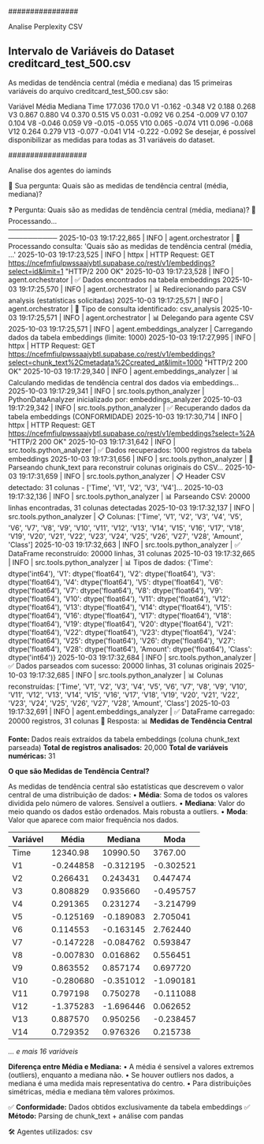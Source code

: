 ################

Analise Perplexity CSV

## Intervalo de Variáveis do Dataset creditcard_test_500.csv

As medidas de tendência central (média e mediana) das 15 primeiras variáveis do arquivo creditcard_test_500.csv são:

Variável	Média	Mediana
Time	177.036	170.0
V1	-0.162	-0.348
V2	0.188	0.268
V3	0.867	0.880
V4	0.370	0.515
V5	0.031	-0.092
V6	0.254	-0.009
V7	0.107	0.104
V8	-0.046	0.059
V9	-0.015	-0.055
V10	0.065	-0.074
V11	0.096	-0.068
V12	0.264	0.279
V13	-0.077	-0.041
V14	-0.222	-0.092
Se desejar, é possível disponibilizar as medidas para todas as 31 variáveis do dataset.



##################

Analise dos agentes do iaminds

💬 Sua pergunta: Quais são as medidas de tendência central (média, mediana)? 

❓ Pergunta: Quais são as medidas de tendência central (média, mediana)?
🔄 Processando...
────────────────────────────────────────────────────────────
2025-10-03 19:17:22,865 | INFO | agent.orchestrator | 🎯 Processando consulta: 'Quais são as medidas de tendência central (média, ...'
2025-10-03 19:17:23,525 | INFO | httpx | HTTP Request: GET https://ncefmfiulpwssaajybtl.supabase.co/rest/v1/embeddings?select=id&limit=1 "HTTP/2 200 OK"
2025-10-03 19:17:23,528 | INFO | agent.orchestrator | ✅ Dados encontrados na tabela embeddings
2025-10-03 19:17:25,570 | INFO | agent.orchestrator | 📊 Redirecionando para CSV analysis (estatísticas solicitadas)
2025-10-03 19:17:25,571 | INFO | agent.orchestrator | 📝 Tipo de consulta identificado: csv_analysis
2025-10-03 19:17:25,571 | INFO | agent.orchestrator | 📊 Delegando para agente CSV
2025-10-03 19:17:25,571 | INFO | agent.embeddings_analyzer | Carregando dados da tabela embeddings (limite: 1000)
2025-10-03 19:17:27,995 | INFO | httpx | HTTP Request: GET https://ncefmfiulpwssaajybtl.supabase.co/rest/v1/embeddings?select=chunk_text%2Cmetadata%2Ccreated_at&limit=1000 "HTTP/2 200 OK"
2025-10-03 19:17:29,340 | INFO | agent.embeddings_analyzer | 📊 Calculando medidas de tendência central dos dados via embeddings...
2025-10-03 19:17:29,341 | INFO | src.tools.python_analyzer | PythonDataAnalyzer inicializado por: embeddings_analyzer
2025-10-03 19:17:29,342 | INFO | src.tools.python_analyzer | ✅ Recuperando dados da tabela embeddings (CONFORMIDADE)
2025-10-03 19:17:30,714 | INFO | httpx | HTTP Request: GET https://ncefmfiulpwssaajybtl.supabase.co/rest/v1/embeddings?select=%2A "HTTP/2 200 OK"
2025-10-03 19:17:31,642 | INFO | src.tools.python_analyzer | ✅ Dados recuperados: 1000 registros da tabela embeddings
2025-10-03 19:17:31,656 | INFO | src.tools.python_analyzer | 🔄 Parseando chunk_text para reconstruir colunas originais do CSV...
2025-10-03 19:17:31,659 | INFO | src.tools.python_analyzer | 📋 Header CSV detectado: 31 colunas - ['Time', 'V1', 'V2', 'V3', 'V4']...
2025-10-03 19:17:32,136 | INFO | src.tools.python_analyzer | 📊 Parseando CSV: 20000 linhas encontradas, 31 colunas detectadas
2025-10-03 19:17:32,137 | INFO | src.tools.python_analyzer | 📋 Colunas: ['Time', 'V1', 'V2', 'V3', 'V4', 'V5', 'V6', 'V7', 'V8', 'V9', 'V10', 'V11', 'V12', 'V13', 'V14', 'V15', 'V16', 'V17', 'V18', 'V19', 'V20', 'V21', 'V22', 'V23', 'V24', 'V25', 'V26', 'V27', 'V28', 'Amount', 'Class']
2025-10-03 19:17:32,663 | INFO | src.tools.python_analyzer | ✅ DataFrame reconstruído: 20000 linhas, 31 colunas
2025-10-03 19:17:32,665 | INFO | src.tools.python_analyzer | 📊 Tipos de dados: {'Time': dtype('int64'), 'V1': dtype('float64'), 'V2': dtype('float64'), 'V3': dtype('float64'), 'V4': dtype('float64'), 'V5': dtype('float64'), 'V6': dtype('float64'), 'V7': dtype('float64'), 'V8': dtype('float64'), 'V9': dtype('float64'), 'V10': dtype('float64'), 'V11': dtype('float64'), 'V12': dtype('float64'), 'V13': dtype('float64'), 'V14': dtype('float64'), 'V15': dtype('float64'), 'V16': dtype('float64'), 'V17': dtype('float64'), 'V18': dtype('float64'), 'V19': dtype('float64'), 'V20': dtype('float64'), 'V21': dtype('float64'), 'V22': dtype('float64'), 'V23': dtype('float64'), 'V24': dtype('float64'), 'V25': dtype('float64'), 'V26': dtype('float64'), 'V27': dtype('float64'), 'V28': dtype('float64'), 'Amount': dtype('float64'), 'Class': dtype('int64')}
2025-10-03 19:17:32,684 | INFO | src.tools.python_analyzer | ✅ Dados parseados com sucesso: 20000 linhas, 31 colunas originais
2025-10-03 19:17:32,685 | INFO | src.tools.python_analyzer | 📊 Colunas reconstruídas: ['Time', 'V1', 'V2', 'V3', 'V4', 'V5', 'V6', 'V7', 'V8', 'V9', 'V10', 'V11', 'V12', 'V13', 'V14', 'V15', 'V16', 'V17', 'V18', 'V19', 'V20', 'V21', 'V22', 'V23', 'V24', 'V25', 'V26', 'V27', 'V28', 'Amount', 'Class']
2025-10-03 19:17:32,691 | INFO | agent.embeddings_analyzer | ✅ DataFrame carregado: 20000 registros, 31 colunas
🤖 Resposta:
📊 **Medidas de Tendência Central**

**Fonte:** Dados reais extraídos da tabela embeddings (coluna chunk_text parseada)
**Total de registros analisados:** 20,000
**Total de variáveis numéricas:** 31

**O que são Medidas de Tendência Central?**

As medidas de tendência central são estatísticas que descrevem o valor central de uma distribuição de dados:
• **Média**: Soma de todos os valores dividida pelo número de valores. Sensível a outliers.
• **Mediana**: Valor do meio quando os dados estão ordenados. Mais robusta a outliers.
• **Moda**: Valor que aparece com maior frequência nos dados.

| Variável | Média | Mediana | Moda |
|----------|-------|---------|------|
| Time | 12340.98 | 10990.50 | 3767.00 |
| V1 | -0.244858 | -0.312195 | -0.302521 |
| V2 | 0.266431 | 0.243431 | 0.447474 |
| V3 | 0.808829 | 0.935660 | -0.495757 |
| V4 | 0.291365 | 0.231274 | -3.214799 |
| V5 | -0.125169 | -0.189083 | 2.705041 |
| V6 | 0.114553 | -0.163145 | 2.762440 |
| V7 | -0.147228 | -0.084762 | 0.593847 |
| V8 | -0.007830 | 0.016862 | 0.556451 |
| V9 | 0.863552 | 0.857174 | 0.697720 |
| V10 | -0.280680 | -0.351012 | -1.090181 |
| V11 | 0.797198 | 0.750278 | -0.111088 |
| V12 | -1.375283 | -1.696446 | 0.062652 |
| V13 | 0.887570 | 0.950256 | -0.238457 |
| V14 | 0.729352 | 0.976326 | 0.215738 |

*... e mais 16 variáveis*

**Diferença entre Média e Mediana:**
• A média é sensível a valores extremos (outliers), enquanto a mediana não.
• Se houver outliers nos dados, a mediana é uma medida mais representativa do centro.
• Para distribuições simétricas, média e mediana têm valores próximos.

✅ **Conformidade:** Dados obtidos exclusivamente da tabela embeddings
✅ **Método:** Parsing de chunk_text + análise com pandas


🛠️ Agentes utilizados: csv
